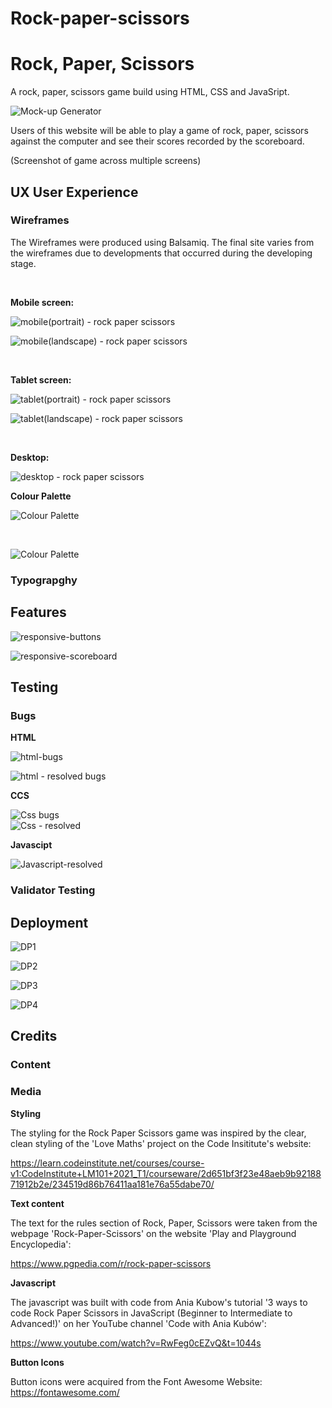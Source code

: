 # Rock-paper-scissors
<h1>Rock, Paper, Scissors</h1>
A rock, paper, scissors game build using HTML, CSS and JavaSript. 

![Mock-up Generator](https://user-images.githubusercontent.com/109537725/197870392-a5f362e5-2ec7-45cc-9309-caecdd59547a.png)



Users of this website will be able to play a game of rock, paper, scissors against the computer and see their scores recorded by the scoreboard. 

(Screenshot of game across multiple screens)

<h2>UX User Experience</h2>

<h3>Wireframes</h3>
<p>The Wireframes were produced using Balsamiq. The final site varies from the wireframes due to developments that occurred during the developing stage.</p>
<br>
<p><b>Mobile screen:</b></p>

![mobile(portrait) - rock paper scissors ](https://user-images.githubusercontent.com/109537725/197852365-ebbcaca1-3faf-42c5-9b54-2a70d317abed.png)

![mobile(landscape) - rock paper scissors](https://user-images.githubusercontent.com/109537725/197849444-32fc0510-8567-46f1-9753-678146a84d4d.png)

<br>
<p><b>Tablet screen:</b></p>

![tablet(portrait) - rock paper scissors](https://user-images.githubusercontent.com/109537725/197852972-1a372dc2-ec61-48a2-9c79-bb9c2b3825e3.png)

![tablet(landscape) - rock paper scissors ](https://user-images.githubusercontent.com/109537725/197850680-cb1312e1-de85-440e-96cc-f0684e2a7fb9.png)

<br>
<p><b>Desktop:</b></p>

![desktop - rock paper scissors](https://user-images.githubusercontent.com/109537725/197845013-e7694ac9-0b4b-42a5-ba5c-e38405ee274d.png)

<p><b>Colour Palette</b><p>
 
 ![Colour Palette ](https://user-images.githubusercontent.com/109537725/197857263-70bb882b-15c5-4d36-b06e-042ec6dd0b6f.png)
 
 <br>
 
 ![Colour Palette](https://user-images.githubusercontent.com/109537725/197855586-10e94f7f-fc9c-4155-b844-262804039e11.png)
 
<h3>Typograpghy</h3>

<h2>Features</h2>


![responsive-buttons](https://user-images.githubusercontent.com/109537725/198050158-8955c138-f37f-4d7c-bd0d-317bc56c9e4d.png)

![responsive-scoreboard](https://user-images.githubusercontent.com/109537725/198050801-63d0629a-51e6-47d3-9a42-fed13cef6215.png)





<h2>Testing</h2>

<h3>Bugs</h3>

<b>HTML</b>

![html-bugs](https://user-images.githubusercontent.com/109537725/198034351-c38de4b2-9b78-4724-97f2-db050973ac45.png)
<br>

![html - resolved bugs](https://user-images.githubusercontent.com/109537725/198034837-dab627aa-0d51-4d3d-b1bc-2b5273944903.png)
<br>

<b>CCS</b>

![Css bugs](https://user-images.githubusercontent.com/109537725/198035765-50a2fc35-f7ba-433d-a48f-b19ca0c98d6d.png)
<br>
![Css - resolved ](https://user-images.githubusercontent.com/109537725/198036206-d528b404-d12a-4064-990a-0bf3210c886b.png)

<b>Javascipt</b>

![Javascript-resolved](https://user-images.githubusercontent.com/109537725/198036648-f8302b17-747b-4f7c-bce9-e0dabb2a3c21.png)



<h3>Validator Testing</h3>

<h2>Deployment</h2>

![DP1](https://user-images.githubusercontent.com/109537725/198046708-3080351c-fd89-43e5-b762-09daed1c8fac.jpg)

![DP2](https://user-images.githubusercontent.com/109537725/198047022-244eaa0e-eb4a-4ddb-9807-edb0e2035dec.jpg)

![DP3](https://user-images.githubusercontent.com/109537725/198047500-bca5969f-7821-44f8-953e-facdfa6de3b1.jpg)

![DP4](https://user-images.githubusercontent.com/109537725/198048690-202112d9-7ff2-4a7b-9bbf-1aa4714f1a6f.jpg)


<h2>Credits</h2>

<h3>Content</h3>



<h3>Media</h3>

<b>Styling</b>

The styling for the Rock Paper Scissors game was inspired by the clear, clean styling of the 'Love Maths' project on the Code Insititute's website: 

https://learn.codeinstitute.net/courses/course-v1:CodeInstitute+LM101+2021_T1/courseware/2d651bf3f23e48aeb9b9218871912b2e/234519d86b76411aa181e76a55dabe70/


<b>Text content</b>

The text for the rules section of Rock, Paper, Scissors were taken from the webpage 'Rock-Paper-Scissors' on the website 'Play and Playground Encyclopedia': 

https://www.pgpedia.com/r/rock-paper-scissors

<b>Javascript</b>

The javascript was built with code from Ania Kubow's tutorial '3 ways to code Rock Paper Scissors in JavaScript (Beginner to Intermediate to Advanced!)' on her YouTube channel 'Code with Ania Kubów':

https://www.youtube.com/watch?v=RwFeg0cEZvQ&t=1044s


<b>Button Icons</b>

Button icons were acquired from the Font Awesome Website: https://fontawesome.com/

